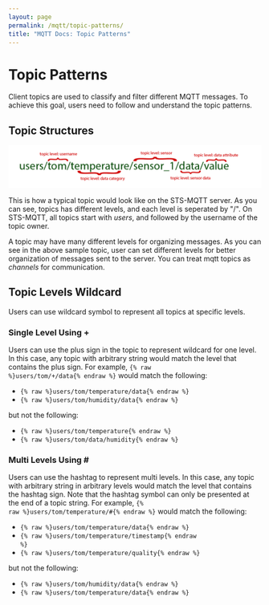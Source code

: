```yaml
---
layout: page
permalink: /mqtt/topic-patterns/
title: "MQTT Docs: Topic Patterns"
---
```


# Topic Patterns

Client topics are used to classify and filter different MQTT messages. To achieve this goal, users need to follow and understand the topic patterns.

## Topic Structures

![MQTT topics](/assets/images/mqtt_client_topics.png)

This is how a typical topic would look like on the STS-MQTT server. As you can see, topics has different levels, and each level is seperated by "/". On STS-MQTT, all topics start with _users_, and followed by the username of the topic owner. 

A topic may have many different levels for organizing messages. As you can see in the above sample topic, user can set different levels for better organization of messages sent to the server. You can treat mqtt topics as _channels_ for communication.

## Topic Levels Wildcard

Users can use wildcard symbol to represent all topics at specific levels. 

### Single Level Using +

Users can use the plus sign in the topic to represent wildcard for one level. In this case, any topic with arbitrary string would match the level that contains the plus sign. For example, <code>{% raw %}users/tom/+/data{% endraw %}</code> would match the following:

* <code>{% raw %}users/tom/temperature/data{% endraw %}</code>
* <code>{% raw %}users/tom/humidity/data{% endraw %}</code>

but not the following:

* <code>{% raw %}users/tom/temperature{% endraw %}</code>
* <code>{% raw %}users/tom/data/humidity{% endraw %}</code>

### Multi Levels Using \#

Users can use the hashtag to represent multi levels. In this case, any topic with arbitrary string in arbitrary levels would match the level that contains the hashtag sign. Note that the hashtag symbol can only be presented at the end of a topic string. For example, <code>{% raw %}users/tom/temperature/#{% endraw %}</code> would match the following:

* <code>{% raw %}users/tom/temperature/data{% endraw %}</code>
* <code>{% raw %}users/tom/temperature/timestamp{% endraw %}</code>
* <code>{% raw %}users/tom/temperature/quality{% endraw %}</code>

but not the following:

* <code>{% raw %}users/tom/humidity/data{% endraw %}</code>
* <code>{% raw %}users/tom/temperature/data{% endraw %}</code>